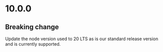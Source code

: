 # 10.0.0

## Breaking change

Update the node version used to 20 LTS as is our standard release version and is currently supported.
